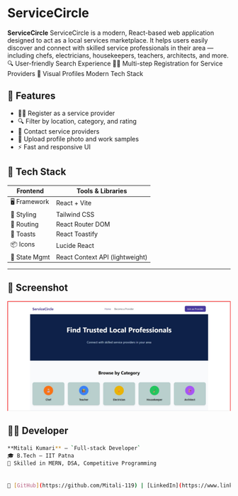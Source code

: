 # ServiceCircle

**ServiceCircle** ServiceCircle is a modern, React-based web application designed to act as a local services marketplace. It helps users easily discover and connect with skilled service professionals in their area — including chefs, electricians, housekeepers, teachers, architects, and more.
🔍 User-friendly Search Experience
🧑‍🍳 Multi-step Registration for Service Providers
📸 Visual Profiles
 Modern Tech Stack

## 🚀 Features

- 🧑‍🍳 Register as a service provider
- 🔍 Filter by location, category, and rating
- 💬 Contact service providers
- 📸 Upload profile photo and work samples
- ⚡ Fast and responsive UI

## 🧰 Tech Stack

| Frontend      | Tools & Libraries                  |
|---------------|------------------------------------|
| 🖥️ Framework  | React + Vite                       |
| 🎨 Styling    | Tailwind CSS                       |
| 🧭 Routing    | React Router DOM                   |
| 🔔 Toasts     | React Toastify                     |
| 📦 Icons      | Lucide React                       |
| 📁 State Mgmt | React Context API (lightweight)    |

---

## 📸 Screenshot

![Homepage](./public/Screenshot.jpg)


## 🧑‍💻 Developer

```bash
**Mitali Kumari** – `Full-stack Developer`  
🎓 B.Tech – IIT Patna  
💼 Skilled in MERN, DSA, Competitive Programming  


🔗 [GitHub](https://github.com/Mitali-119) | [LinkedIn](https://www.linkedin.com/in/mitali-kumari-955067220/)








